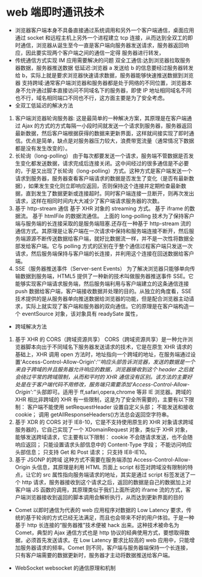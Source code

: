 # web 端即时通讯技术

- 浏览器客户端本身不具备直接通过系统调用和另外一个客户端通信，桌面应用通过 socket 和远程主机上另外一个进程建立 tcp 连接，从而达到全双工的即时通信，浏览器从诞生至今一直是客户端向服务器发送请求，服务器返回响应，因此要实现两个客户端之间的通信一定得
  服务器进行转发，
- 传统通信方式实现 IM 应用需要解决的问题
  双全工通信:达到浏览器拉取服务器数据，服务器推送数据
  低延迟:浏览器 a 发送给 b 的信息要经过服务器转发给 b，实际上就是要求浏览器快速请求数据，服务器能够快速推送数据到浏览器
  支持跨域:通常客户端浏览器和服务器都是处于网络的不同位置，浏览器本身不允许通过脚本直接访问不同域名下的服务器，即使 IP 地址相同域名不同也不行，域名相同端口不同也不行，这方面主要是为了安全考虑。
- 全双工低延迟的解决方法

1. 客户端浏览器轮询服务器:
   这是最简单的一种解决方案，其原理是在客户端通过 Ajax 的方式的方式每隔一小段时间就发送一个请求到服务器，服务器返回最新数据，然后客户端根据获得的数据来更新界面，这样就间接实现了即时通信。优点是简单，缺点是对服务器压力较大，浪费带宽流量（通常情况下数据都是没有发生改变的）。
2. 长轮询（long-polling）
   由于每次都要发送一个请求，服务端不管数据是否发生变化都发送数据，请求完成后连接关闭。这中间经过的很多通信是不必要的，于是又出现了长轮询（long-polling）方式。这种方式是客户端发送一个请求到服务器，服务器查看客户端请求的数据是否发生了变化（是否有最新数据），如果发生变化则立即响应返回，否则保持这个连接并定期检查最新数据，直到发生了数据更新或连接超时。同时客户端连接一旦断开，则再次发出请求，这样在相同时间内大大减少了客户端请求服务器的次数。
3. 基于 http-stream 通信
   基于 XHR 对象的 streaming 方式。
   基于 iframe 的数据流。
   基于 htmlFile 的数据流通信。
   上面的 long-polling 技术为了保持客户端与服务端的长连接采取的是服务端阻塞.还存在一种基于 http-stream 流的通信方式。其原理是让客户端在一次请求中保持和服务端连接不断开，然后服务端源源不断传送数据给客户端，就好比数据流一样，并不是一次性将数据全部发给客户端。它与 polling 方式的区别在于整个通信过程客户端只发送一次请求，然后服务端保持与客户端的长连接，并利用这个连接在回送数据给客户端。
4. SSE（服务器推送事件（Server-sent Events）
   为了解决浏览器只能够单向传输数据到服务端，HTML5 提供了一种新的技术叫做服务器推送事件 SSE。它能够实现客户端请求服务端，然后服务端利用与客户端建立的这条通信连接 push 数据给客户端，客户端接收数据并处理的目的。从独立的角度看，SSE 技术提供的是从服务器单向推送数据给浏览器的功能，但是配合浏览器主动请求，实际上就实现了客户端和服务器的双向通信。它的原理是在客户端构造一个 eventSource 对象，该对象具有 readySate 属性，

- 跨域解决方法

1. 基于 XHR 的 CORS（跨域资源共享）
   CORS（跨域资源共享）是一种允许浏览器脚本向出于不同域名下服务器发送请求的技术，它是在原生 XHR 请求的基础上，XHR 调用 open 方法时，地址指向一个跨域的地址，在服务端通过设置'Access-Control-Allow-Origin':'_'响应头部告诉浏览器，发送的数据是一个来自于跨域的并且服务器允许响应的数据，浏览器接收到这个 header 之后就会绕过平常的跨域限制，从而和平时的 XHR 通信没有区别。该方法的主要好处是在于客户端代码不用修改，服务端只需要添加'Access-Control-Allow-Origin':'_'头部即可。适用于 ff,safari,opera,chrome 等非 IE 浏览器。跨域的 XHR 相比非跨域的 XHR 有一些限制，这是为了安全所需要的，主要有以下限制：
   客户端不能使用 setRequestHeader 设置自定义头部；
   不能发送和接收 cookie；
   调用 getAllResponseHeaders()方法总会返回空字符串。
2. 基于 XDR 的 CORS
   对于 IE8-10，它是不支持使用原生的 XHR 对象请求跨域服务器的，它自己实现了一个 XDomainRequest 对象，类似于 XHR 对象，能够发送跨域请求，它主要有以下限制：
   cookie 不会随请求发送，也不会随响应返回；
   只能设置请求头部信息中的 Content-Type 字段；
   不能访问响应头部信息；
   只支持 Get 和 Post 请求；
   只支持 IE8-IE10。
3. 基于 JSONP 的跨域
   这种方式不需要在服务端添加 Access-Control-Allow-Origin 头信息，其原理是利用 HTML 页面上 script 标签对跨域没有限制的特点，让它的 src 属性指向服务端请求的地址，其实是通过 script 标签发送了一个 http 请求，服务器接收到这个请求之后，返回的数据是自己的数据加上对客户端 JS 函数的调用，其原理类似于我们上面所说的 iframe 流的方式，客户端浏览器接收到返回的脚本调用会解析执行，从而达到更新界面的目的

- Comet
  以即时通信为代表的 web 应用程序对数据的 Low Latency 要求，传统的基于轮询的方式已经无法满足，而且也会带来不好的用户体验。于是一种基于 http 长连接的“服务器推”技术便被 hack 出来。这种技术被命名为 Comet，典型的 Ajax 通信方式也是 http 协议的经典使用方式，要想取得数据，必须首先发送请求。在 Low Latency 要求比较高的 web 应用中，只能增加服务器请求的频率。Comet 则不同，客户端与服务器端保持一个长连接，只有客户端需要的数据更新时，服务器才主动将数据推送给客户端。

- WebSocket
  websocket 的通信原理和机制
